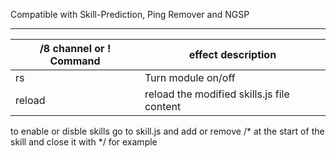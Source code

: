 Compatible with Skill-Prediction, Ping Remover and NGSP

------
/8 channel or ! Command | effect description
--- | ---
rs | Turn module on/off
reload | reload the modified skills.js file content

to enable or disble skills go to skill.js and add or remove /* at the start of the skill and close it with */
for example
